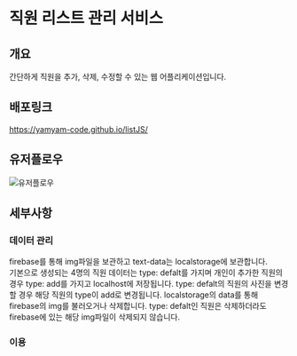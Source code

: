 # 직원 리스트 관리 서비스

## 개요

간단하게 직원을 추가, 삭제, 수정할 수 있는 웹 어플리케이션입니다.

## 배포링크

https://yamyam-code.github.io/listJS/

## 유저플로우

![유저플로우](https://github.com/Yamyam-code/intro/assets/121215024/611d3eef-2871-44f2-9b6a-0aa6c0223ecc)

## 세부사항

### 데이터 관리

firebase를 통해 img파일을 보관하고 text-data는 localstorage에 보관합니다. <br />
기본으로 생성되는 4명의 직원 데이터는 type: defalt를 가지며 개인이 추가한 직원의 경우
type: add를 가지고 localhost에 저장됩니다.
type: defalt의 직원의 사진을 변경할 경우 해당 직원의 type이 add로 변경됩니다.
localstorage의 data를 통해 firebase의 img를 불러오거나 삭제합니다.
type: defalt인 직원은 삭제하더라도 firebase에 있는 해당 img파일이 삭제되지 않습니다.

### 이용
